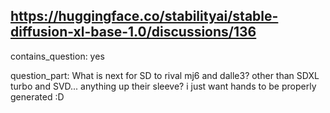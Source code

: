 ## https://huggingface.co/stabilityai/stable-diffusion-xl-base-1.0/discussions/136

contains_question: yes

question_part: What is next for SD to rival mj6 and dalle3? other than SDXL turbo and SVD... anything up their sleeve? i just want hands to be properly generated :D